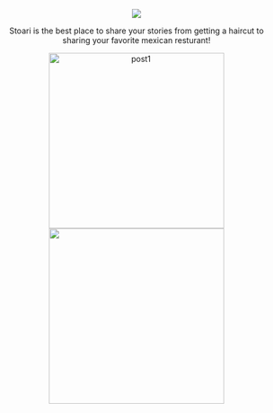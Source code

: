 <p align="center">
 <img src="https://user-images.githubusercontent.com/103964270/165575690-c78e9844-3c9e-40c3-919c-3315a376e3f1.png">
 </p>
<p align="center">Stoari is the best place to share your stories from getting a haircut to sharing your favorite mexican resturant! </p> 
<p align="center">
<img src="https://user-images.githubusercontent.com/103964270/165571524-8d19bf10-4620-4ace-b5a9-3d2d8c3a9f3d.png" alt="post1" width="312" align="center"> 
<img src="https://user-images.githubusercontent.com/103964270/165580652-e0753f1d-cd57-4460-a089-22190e70c131.png" width="312" align="centert"> 
</p>
